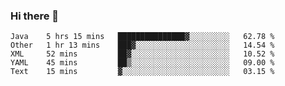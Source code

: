 ### Hi there 👋

<!--
**urzz/urzz** is a ✨ _special_ ✨ repository because its `README.md` (this file) appears on your GitHub profile.

Here are some ideas to get you started:

- 🔭 I’m currently working on ...
- 🌱 I’m currently learning ...
- 👯 I’m looking to collaborate on ...
- 🤔 I’m looking for help with ...
- 💬 Ask me about ...
- 📫 How to reach me: ...
- 😄 Pronouns: ...
- ⚡ Fun fact: ...
-->

<!--START_SECTION:waka-->
```text
Java    5 hrs 15 mins   ███████████████▓░░░░░░░░░   62.78 % 
Other   1 hr 13 mins    ███▓░░░░░░░░░░░░░░░░░░░░░   14.54 % 
XML     52 mins         ██▓░░░░░░░░░░░░░░░░░░░░░░   10.52 % 
YAML    45 mins         ██▒░░░░░░░░░░░░░░░░░░░░░░   09.00 % 
Text    15 mins         ▓░░░░░░░░░░░░░░░░░░░░░░░░   03.15 % 
```
<!--END_SECTION:waka-->
